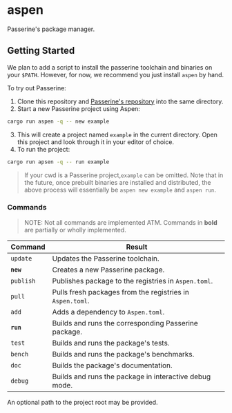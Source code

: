 # aspen
Passerine's package manager.

## Getting Started
We plan to add a script to install the passerine toolchain
and binaries on your `$PATH`.
However, for now, we recommend you just install `aspen` by hand.

To try out Passerine:

1. Clone this repository and [Passerine's repository](https://github.com/vrtbl/passerine) into the same directory.
2. Start a new Passerine project using Aspen:
```bash
cargo run aspen -q -- new example
```
3. This will create a project named `example` in the current directory.
   Open this project and look through it in your editor of choice.
4. To run the project:
```bash
cargo run apsen -q -- run example
```

> If your cwd is a Passerine project,`example` can be omitted.
> Note that in the future, once prebuilt binaries are installed and distributed,
> the above process will essentially be `aspen new example` and `aspen run`.

### Commands

> NOTE: Not all commands are implemented ATM.
> Commands in **bold** are partially or wholly implemented.

| Command   | Result                                                    |
| --------- | --------------------------------------------------------- |
| `update`  | Updates the Passerine toolchain.                          |
| **`new`** | Creates a new Passerine package.                          |
| `publish` | Publishes package to the registries in `Aspen.toml`.      |
| `pull`    | Pulls fresh packages from the registries in `Aspen.toml`. |
| `add`     | Adds a dependency to `Aspen.toml`.                        |
| **`run`** | Builds and runs the corresponding Passerine package.      |
| `test`    | Builds and runs the package's tests.                      |
| `bench`   | Builds and runs the package's benchmarks.                 |
| `doc`     | Builds the package's documentation.                       |
| `debug`   | Builds and runs the package in interactive debug mode.    |

An optional path to the project root may be provided.

